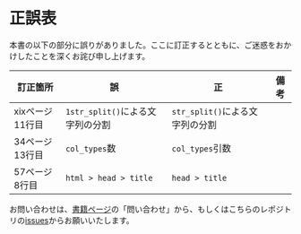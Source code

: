 # 正誤表

本書の以下の部分に誤りがありました。ここに訂正するとともに、ご迷惑をおかけしたことを深くお詫び申し上げます。

| 訂正箇所           | 誤                               | 正                              | 備考     |
|--------------------|----------------------------------|---------------------------------|----------|
| xixページ 11行目   | `1str_split()`による文字列の分割 | `str_split()`による文字列の分割 |          |
| 34ページ 13行目    | `col_types`数                    | `col_types`引数                 |          |
| 57ページ 8行目     | `html > head > title`            | `head > title`                  |          |


お問い合わせは、[書籍ページ](https://gihyo.jp/book/2021/978-4-297-12170-9)の「問い合わせ」から、もしくはこちらのレポジトリの[issues](https://github.com/ghmagazine/rstudiobook_v2/issues)からお願いいたします。
